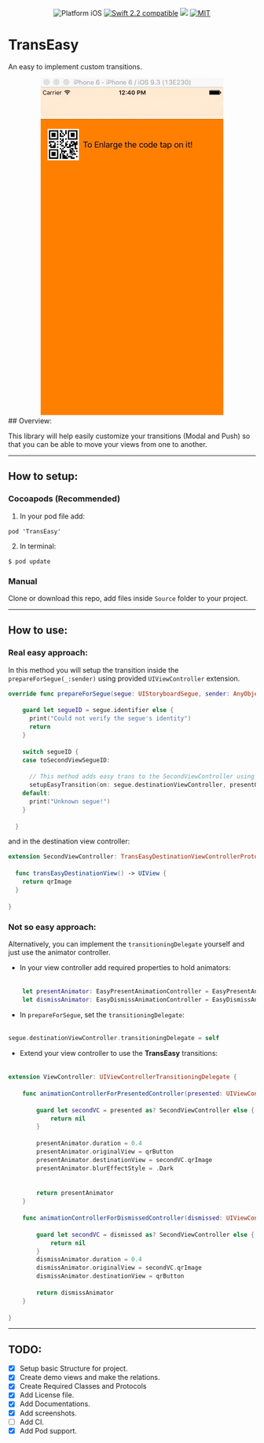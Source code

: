 
<p align="center">
<img src="https://img.shields.io/badge/platform-iOS-blue.svg?style=flat" alt="Platform iOS" />
<a href="https://developer.apple.com/swift"><img src="https://img.shields.io/badge/Swift_2.2-compatible-4BC51D.svg?style=flat" alt="Swift 2.2 compatible" /></a>
<a href="https://cocoapods.org"><img src='https://img.shields.io/cocoapods/v/TransEasy.svg' /></a>
<a href="http://mit-license.org"><img src="https://img.shields.io/badge/license-MIT-blue.svg?style=flat" alt="MIT" /></a>

</p>

# TransEasy
An easy to implement custom transitions.
<div align="center">
<img src="images/demo.gif" alt="demo"/>
</div>
## Overview:

This library will help easily customize your transitions (Modal and Push) so that you can be able to move your views from one to another.

---
## How to setup:

### Cocoapods (Recommended)

1. In your pod file add:
```
pod 'TransEasy'
```
2. In terminal:
```
$ pod update
```

### Manual

Clone or download this repo, add files inside `Source` folder to your project.

---

## How to use:

### Real easy approach:

In this method you will setup the transition inside the `prepareForSegue(_:sender)` using provided `UIViewController` extension.

```swift
override func prepareForSegue(segue: UIStoryboardSegue, sender: AnyObject?) {

    guard let segueID = segue.identifier else {
      print("Could not verify the segue's identity")
      return
    }    

    switch segueID {
    case toSecondViewSegueID:

      // This method adds easy trans to the SecondViewController using the provided options for present and dismiss.
      setupEasyTransition(on: segue.destinationViewController, presentOptions: TransEasyPresentOptions(duration: 0.4, sourceView: qrButton, blurStyle: UIBlurEffectStyle.Dark), dismissOptions: TransEasyDismissOptions(duration: 0.4, destinationView: qrButton))
    default:
      print("Unknown segue!")
    }

  }

```

and in the destination view controller:

```swift
extension SecondViewController: TransEasyDestinationViewControllerProtocol {

  func transEasyDestinationView() -> UIView {
    return qrImage
  }

}

```

### Not so easy approach:
Alternatively, you can implement the `transitioningDelegate` yourself and just use the animator controller.
 * In your view controller add required properties to hold animators:

```swift

    let presentAnimator: EasyPresentAnimationController = EasyPresentAnimationController()
    let dismissAnimator: EasyDismissAnimationController = EasyDismissAnimationController()    
```

* In `prepareForSegue`, set the `transitioningDelegate`:

```swift

segue.destinationViewController.transitioningDelegate = self


```

* Extend your view controller to use the **TransEasy** transitions:

 ```swift

 extension ViewController: UIViewControllerTransitioningDelegate {

     func animationControllerForPresentedController(presented: UIViewController, presentingController presenting: UIViewController, sourceController source: UIViewController) -> UIViewControllerAnimatedTransitioning? {

         guard let secondVC = presented as? SecondViewController else {
             return nil
         }

         presentAnimator.duration = 0.4
         presentAnimator.originalView = qrButton
         presentAnimator.destinationView = secondVC.qrImage
         presentAnimator.blurEffectStyle = .Dark


         return presentAnimator
     }

     func animationControllerForDismissedController(dismissed: UIViewController) -> UIViewControllerAnimatedTransitioning? {

         guard let secondVC = dismissed as? SecondViewController else {
             return nil
         }
         dismissAnimator.duration = 0.4
         dismissAnimator.originalView = secondVC.qrImage
         dismissAnimator.destinationView = qrButton

         return dismissAnimator
     }

 }

 ```
---

## TODO:

- [x] Setup basic Structure for project.
- [x] Create demo views and make the relations.
- [x] Create Required Classes and Protocols
- [x] Add License file.
- [x] Add Documentations.
- [x] Add screenshots.
- [ ] Add CI.
- [x] Add Pod support.
